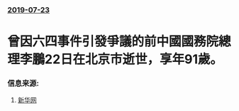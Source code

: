 ### [2019-07-23](/news/2019/07/23/index.md)

##### 
#  曾因六四事件引發爭議的前中國國務院總理李鵬22日在北京市逝世，享年91歲。 




### 信息来源:

1. [新华网](http://www.xinhuanet.com/politics/2019-07/23/c_1124789470.htm)
